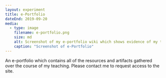 ```yaml
---
layout: experiment
title: e-Portfolio
dateEnd: 2019-09-20
media:
  - type: image
    filename: e-portfolio.png
    size: md
    alt: Screenshot of my e-portfolio wiki which shows evidence of my teaching knowledge
    caption: "Screenshot of e-Portfolio"
---
```


An e-portfolio which contains all of the resources and artifacts gathered over the course of my teaching. Please contact me to request access to the site.